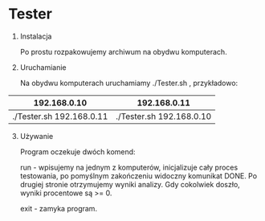 # Tester

1. Instalacja

	Po prostu rozpakowujemy archiwum na obydwu komputerach.
	
2. Uruchamianie

	Na obydwu komputerach uruchamiamy ./Tester.sh <adres zdalny>, przykładowo:
	
192.168.0.10 | 192.168.0.11
------------ | -------------
./Tester.sh 192.168.0.11 | ./Tester.sh 192.168.0.10

3. Używanie

	Program oczekuje dwóch komend:
	
	run - wpisujemy na jednym z komputerów, inicjalizuje cały proces testowania, po pomyślnym zakończeniu widoczny komunikat DONE. Po drugiej stronie otrzymujemy wyniki analizy. Gdy cokolwiek doszło, wyniki procentowe są >= 0.
	
	exit - zamyka program.
